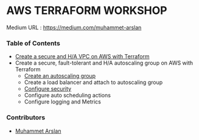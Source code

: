 # AWS TERRAFORM WORKSHOP

Medium URL : https://medium.com/muhammet-arslan

### Table of Contents

- [Create a secure and H/A VPC on AWS with Terraform](https://medium.com/muhammet-arslan/create-a-secure-and-h-a-vpc-on-aws-with-terraform-71b9b0a61151)
- Create a secure, fault-tolerant and H/A autoscaling group on AWS with Terraform
    + [Create an autoscaling group](https://medium.com/@muhammet.arslan/install-a-secure-fault-tolerant-and-h-a-wordpress-on-aws-with-terraform-2-b29d9a720aee?postPublishedType=initial)
    + Create a load balancer and attach to autoscaling group
    + [Configure security](https://medium.com/@muhammet.arslan/install-a-secure-fault-tolerant-and-h-a-wordpress-on-aws-with-terraform-2-b29d9a720aee?postPublishedType=initial)
    + Configure auto scheduling actions
    + Configure logging and Metrics

### Contributors

- [Muhammet Arslan](https://github.com/geass)


